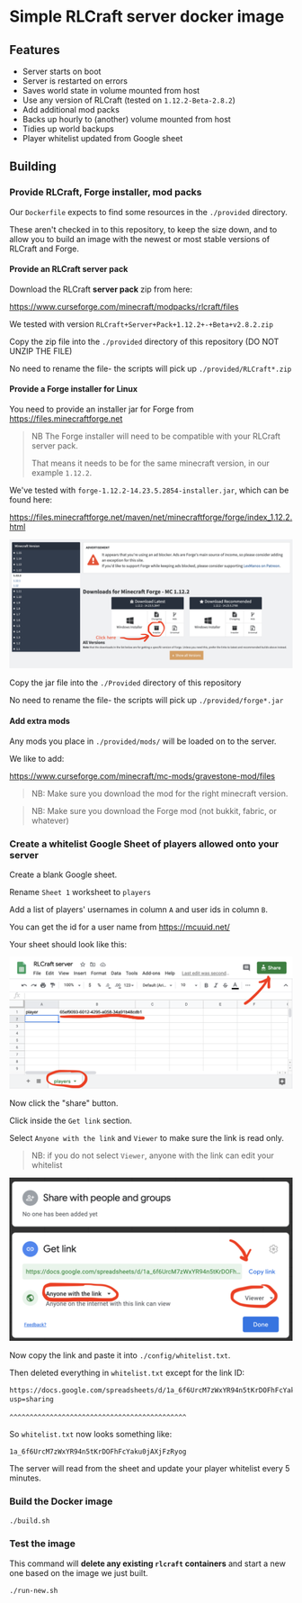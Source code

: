 # Simple RLCraft server docker image

## Features

* Server starts on boot
* Server is restarted on errors
* Saves world state in volume mounted from host
* Use any version of RLCraft (tested on `1.12.2-Beta-2.8.2`)
* Add additional mod packs
* Backs up hourly to (another) volume mounted from host
* Tidies up world backups
* Player whitelist updated from Google sheet

## Building

### Provide RLCraft, Forge installer, mod packs

Our `Dockerfile` expects to find some resources in the `./provided` directory.

These aren't checked in to this repository, to keep the size down, and to allow
you to build an image with the newest or most stable versions of RLCraft and Forge.

#### Provide an RLCraft server pack

Download the RLCraft **server pack** zip from here:
  
https://www.curseforge.com/minecraft/modpacks/rlcraft/files

We tested with version `RLCraft+Server+Pack+1.12.2+-+Beta+v2.8.2.zip`

Copy the zip file into the `./provided` directory of this repository
(DO NOT UNZIP THE FILE)

No need to rename the file- the scripts will pick up `./provided/RLCraft*.zip`

#### Provide a Forge installer for Linux

You need to provide an installer jar for Forge from https://files.minecraftforge.net

> NB The Forge installer will need to be compatible with your RLCraft server pack.
>
> That means it needs to be for the same minecraft version, in our example `1.12.2`.

We've tested with `forge-1.12.2-14.23.5.2854-installer.jar`, which can be found here:

https://files.minecraftforge.net/maven/net/minecraftforge/forge/index_1.12.2.html

![screenshot](forge-screenshot.png)

Copy the jar file into the `./Provided` directory of this repository

No need to rename the file- the scripts will pick up `./provided/forge*.jar`

#### Add extra mods

Any mods you place in `./provided/mods/` will be loaded on to the server.

We like to add:

https://www.curseforge.com/minecraft/mc-mods/gravestone-mod/files

> NB: Make sure you download the mod for the right minecraft version.

> NB: Make sure you download the Forge mod (not bukkit, fabric, or whatever)

### Create a whitelist Google Sheet of players allowed onto your server

Create a blank Google sheet.

Rename `Sheet 1` worksheet to `players`

Add a list of players' usernames in column `A` and user ids in column `B`.

You can get the id for a user name from https://mcuuid.net/

Your sheet should look like this:

![screenshot](player-sheet.png)

Now click the "share" button. 

Click inside the `Get link` section.

Select `Anyone with the link` and `Viewer` to make sure the link is read only.

> NB: if you do not select `Viewer`, anyone with the link can edit your whitelist

![screenshot](share-sheet.png)

Now copy the link and paste it into `./config/whitelist.txt`.

Then deleted everything in `whitelist.txt` except for the link ID:

```
https://docs.google.com/spreadsheets/d/1a_6f6UrcM7zWxYR94n5tKrDOFhFcYaku0jAXjFzRyog/edit?usp=sharing
                                       ^^^^^^^^^^^^^^^^^^^^^^^^^^^^^^^^^^^^^^^^^^^^
```

So `whitelist.txt` now looks something like:

```
1a_6f6UrcM7zWxYR94n5tKrDOFhFcYaku0jAXjFzRyog
```

The server will read from the sheet and update your player whitelist every 5 minutes.

### Build the Docker image

```
./build.sh
```

### Test the image

This command will **delete any existing `rlcraft` containers** and start a new one based on the 
image we just built.

```
./run-new.sh
```
